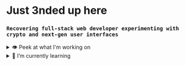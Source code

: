# Just 3nded up here

### `Recovering full-stack web developer experimenting with crypto and next-gen user interfaces`

<details><summary>👁 Peek at what I'm working on</summary>
  <ul>
    <li>🖲 React Scrollr</li>
    <li>📐 React Position Tools</li>
    <li>🌊 React Motion</li>
  </ul>
</details>
<details><summary>🌱 I’m currently learning</summary>
    <ul>
      <li>Solidity</li>
      <li>Advanced Web Animations
        <ul><li>WebGL/Three.js</li></ul>
      </li>
      <li>IPFS</li>
  </ul>
</details>
